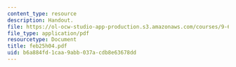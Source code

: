 ```yaml
---
content_type: resource
description: Handout.
file: https://ol-ocw-studio-app-production.s3.amazonaws.com/courses/9-65-cognitive-processes-spring-2004/b6a884fd1caa9abb037acdb8e63678dd_feb25h04.pdf
file_type: application/pdf
resourcetype: Document
title: feb25h04.pdf
uid: b6a884fd-1caa-9abb-037a-cdb8e63678dd
---
```

